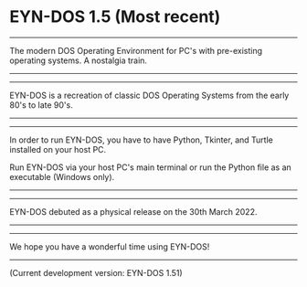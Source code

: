 # EYN-DOS 1.5 (Most recent)
-----------------------------------------------------------------------------------------------------------------------------------------------------------------

The modern DOS Operating Environment for PC's with pre-existing operating systems. A nostalgia train.

-----------------------------------------------------------------------------------------------------------------------------------------------------------------
-----------------------------------------------------------------------------------------------------------------------------------------------------------------

EYN-DOS is a recreation of classic DOS Operating Systems from the early 80's to late 90's.

-----------------------------------------------------------------------------------------------------------------------------------------------------------------
-----------------------------------------------------------------------------------------------------------------------------------------------------------------

In order to run EYN-DOS, you have to have Python, Tkinter, and Turtle installed on your host PC.

Run EYN-DOS via your host PC's main terminal or run the Python file as an executable (Windows only).

-----------------------------------------------------------------------------------------------------------------------------------------------------------------
-----------------------------------------------------------------------------------------------------------------------------------------------------------------

EYN-DOS debuted as a physical release on the 30th March 2022.

-----------------------------------------------------------------------------------------------------------------------------------------------------------------
-----------------------------------------------------------------------------------------------------------------------------------------------------------------

We hope you have a wonderful time using EYN-DOS!

-----------------------------------------------------------------------------------------------------------------------------------------------------------------


(Current development version: EYN-DOS 1.51)
